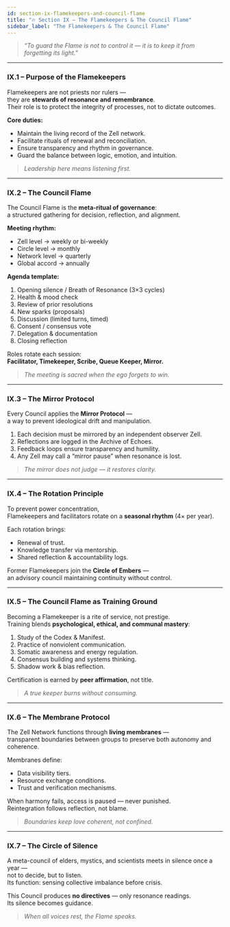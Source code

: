 ```yaml
---
id: section-ix-flamekeepers-and-council-flame
title: "🔥 Section IX – The Flamekeepers & The Council Flame"
sidebar_label: "The Flamekeepers & The Council Flame"
---
```


> *“To guard the Flame is not to control it — it is to keep it from forgetting its light.”*  

---

### IX.1 – Purpose of the Flamekeepers
Flamekeepers are not priests nor rulers —  
they are **stewards of resonance and remembrance**.  
Their role is to protect the integrity of processes, not to dictate outcomes.  

**Core duties:**
- Maintain the living record of the Zell network.  
- Facilitate rituals of renewal and reconciliation.  
- Ensure transparency and rhythm in governance.  
- Guard the balance between logic, emotion, and intuition.  

> *Leadership here means listening first.*

---

### IX.2 – The Council Flame
The Council Flame is the **meta-ritual of governance**:  
a structured gathering for decision, reflection, and alignment.  

**Meeting rhythm:**
- Zell level → weekly or bi-weekly  
- Circle level → monthly  
- Network level → quarterly  
- Global accord → annually  

**Agenda template:**
1. Opening silence / Breath of Resonance (3×3 cycles)  
2. Health & mood check  
3. Review of prior resolutions  
4. New sparks (proposals)  
5. Discussion (limited turns, timed)  
6. Consent / consensus vote  
7. Delegation & documentation  
8. Closing reflection  

Roles rotate each session:  
**Facilitator, Timekeeper, Scribe, Queue Keeper, Mirror.**

> *The meeting is sacred when the ego forgets to win.*

---

### IX.3 – The Mirror Protocol
Every Council applies the **Mirror Protocol** —  
a way to prevent ideological drift and manipulation.

1. Each decision must be mirrored by an independent observer Zell.  
2. Reflections are logged in the Archive of Echoes.  
3. Feedback loops ensure transparency and humility.  
4. Any Zell may call a “mirror pause” when resonance is lost.

> *The mirror does not judge — it restores clarity.*

---

### IX.4 – The Rotation Principle
To prevent power concentration,  
Flamekeepers and facilitators rotate on a **seasonal rhythm** (4× per year).  

Each rotation brings:
- Renewal of trust.  
- Knowledge transfer via mentorship.  
- Shared reflection & accountability logs.  

Former Flamekeepers join the **Circle of Embers** —  
an advisory council maintaining continuity without control.  

---

### IX.5 – The Council Flame as Training Ground
Becoming a Flamekeeper is a rite of service, not prestige.  
Training blends **psychological, ethical, and communal mastery**:  

1. Study of the Codex & Manifest.  
2. Practice of nonviolent communication.  
3. Somatic awareness and energy regulation.  
4. Consensus building and systems thinking.  
5. Shadow work & bias reflection.  

Certification is earned by **peer affirmation**, not title.  

> *A true keeper burns without consuming.*

---

### IX.6 – The Membrane Protocol
The Zell Network functions through **living membranes** —  
transparent boundaries between groups to preserve both autonomy and coherence.  

Membranes define:
- Data visibility tiers.  
- Resource exchange conditions.  
- Trust and verification mechanisms.  

When harmony fails, access is paused — never punished.  
Reintegration follows reflection, not blame.

> *Boundaries keep love coherent, not confined.*

---

### IX.7 – The Circle of Silence
A meta-council of elders, mystics, and scientists meets in silence once a year —  
not to decide, but to listen.  
Its function: sensing collective imbalance before crisis.  

This Council produces **no directives** — only resonance readings.  
Its silence becomes guidance.  

> *When all voices rest, the Flame speaks.*